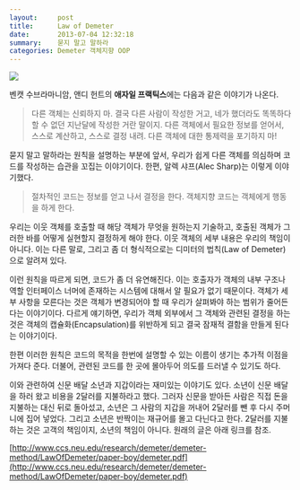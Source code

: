 ```yaml
---
layout:     post
title:      Law of Demeter
date:       2013-07-04 12:32:18
summary:    묻지 말고 말하라
categories: Demeter 객체지향 OOP
---
```


![](https://alaskabibleteacher.files.wordpress.com/2015/07/train_wreck_at_montparnasse_1895-1895-10-22.jpg?w=423&h=508)

벤캣 수브라마니암, 앤디 헌트의 **애자일 프랙틱스**에는 다음과 같은 이야기가 나온다.

> 다른 객체는 신뢰하지 마. 결국 다른 사람이 작성한 거고, 네가 했더라도 똑똑하다 할 수 없던 지난달에 작성한 거란 말이지. 다른 객체에서 필요한 정보를 얻어서, 스스로 계산하고, 스스로 결정 내려. 다른 객체에 대한 통제력을 포기하지 마!

묻지 말고 말하라는 원칙을 설명하는 부분에 앞서, 우리가 쉽게 다른 객체를 의심하며 코드를 작성하는 습관을 꼬집는 이야기이다. 한편, 알렉 샤프(Alec Sharp)는 이렇게 이야기했다.

> 절차적인 코드는 정보를 얻고 나서 결정을 한다. 객체지향 코드는 객체에게 행동을 하게 한다.

우리는 이웃 객체를 호출할 때 해당 객체가 무엇을 원하는지 기술하고, 호출된 객체가 그러한 바를 어떻게 실현할지 결정하게 해야 한다. 이웃 객체의 세부 내용은 우리의 책임이 아니다. 이는 다른 말로, 그리고 좀 더 형식적으로는 디미터의 법칙(Law of Demeter)으로 알려져 있다.

이런 원칙을 따르게 되면, 코드가 좀 더 유연해진다. 이는 호출자가 객체의 내부 구조나 역할 인터페이스 너머에 존재하는 시스템에 대해서 알 필요가 없기 때문이다. 객체가 세부 사항을 모른다는 것은 객체가 변경되어야 할 때 우리가 살펴봐야 하는 범위가 줄어든다는 이야기이다. 다르게 얘기하면, 우리가 객체 외부에서 그 객체와 관련된 결정을 하는 것은 객체의 캡슐화(Encapsulation)를 위반하게 되고 결국 잠재적 결함을 만들게 된다는 이야기이다.

한편 이러한 원칙은 코드의 목적을 한번에 설명할 수 있는 이름이 생기는 추가적 이점을 가져다 준다. 더불어, 관련된 코드를 한 곳에 몰아두어 의도를 드러낼 수 있기도 하다.

이와 관련하여 신문 배달 소년과 지갑이라는 재미있는 이야기도 있다. 소년이 신문 배달을 하러 왔고 비용을 2달러를 지불하라고 했다. 그러자 신문을 받아든 사람은 직접 돈을 지불하는 대신 뒤로 돌아섰고, 소년은 그 사람의 지갑을 꺼내어 2달러를 뺀 후 다시 주머니에 집어 넣었다. 그리고 소년은 반짝이는 재규어를 몰고 다닌다고 한다. 2달러를 지불하는 것은 고객의 책임이지, 소년의 책임이 아니다. 원래의 글은 아래 링크를 참조.

[http://www.ccs.neu.edu/research/demeter/demeter-method/LawOfDemeter/paper-boy/demeter.pdf](http://www.ccs.neu.edu/research/demeter/demeter-method/LawOfDemeter/paper-boy/demeter.pdf)

